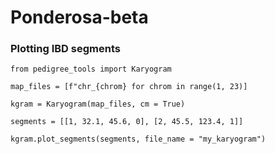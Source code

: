 # Ponderosa-beta

### Plotting IBD segments

```
from pedigree_tools import Karyogram

map_files = [f"chr_{chrom} for chrom in range(1, 23)]

kgram = Karyogram(map_files, cm = True)

segments = [[1, 32.1, 45.6, 0], [2, 45.5, 123.4, 1]]

kgram.plot_segments(segments, file_name = "my_karyogram")
```
